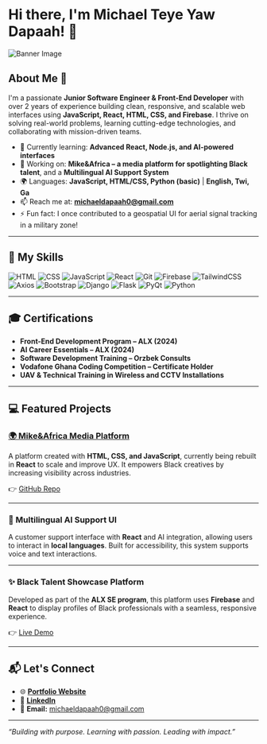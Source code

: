 # Hi there, I'm Michael Teye Yaw Dapaah! 👋

![Banner Image](https://michaeldapaah.netlify.app/images/cover2.jpg)

## About Me 🚀

I'm a passionate **Junior Software Engineer & Front-End Developer** with over 2 years of experience building clean, responsive, and scalable web interfaces using **JavaScript, React, HTML, CSS, and Firebase**. I thrive on solving real-world problems, learning cutting-edge technologies, and collaborating with mission-driven teams.

- 🌱 Currently learning: **Advanced React, Node.js, and AI-powered interfaces**
- 🔭 Working on: **Mike&Africa – a media platform for spotlighting Black talent**, and a **Multilingual AI Support System**
- 🌍 Languages: **JavaScript, HTML/CSS, Python (basic)** | **English, Twi, Ga**
- 📫 Reach me at: **michaeldapaah0@gmail.com**
- ⚡ Fun fact: I once contributed to a geospatial UI for aerial signal tracking in a military zone!

---

## 🧠 My Skills

![HTML](https://img.shields.io/badge/-HTML-E34F26?style=flat-square&logo=html5&logoColor=white)
![CSS](https://img.shields.io/badge/-CSS-1572B6?style=flat-square&logo=css3&logoColor=white)
![JavaScript](https://img.shields.io/badge/-JavaScript-F7DF1E?style=flat-square&logo=javascript&logoColor=black)
![React](https://img.shields.io/badge/-React-61DAFB?style=flat-square&logo=react&logoColor=black)
![Git](https://img.shields.io/badge/-Git-F05032?style=flat-square&logo=git&logoColor=white)
![Firebase](https://img.shields.io/badge/-Firebase-FFCA28?style=flat-square&logo=firebase&logoColor=black)
![TailwindCSS](https://img.shields.io/badge/-TailwindCSS-38B2AC?style=flat-square&logo=tailwind-css&logoColor=white)
![Axios](https://img.shields.io/badge/axios-671ddf?&style=for-the-badge&logo=axios&logoColor=white)
![Bootstrap](https://img.shields.io/badge/Bootstrap-563D7C?style=for-the-badge&logo=bootstrap&logoColor=white)
![Django](https://img.shields.io/badge/Django-092E20?style=for-the-badge&logo=django&logoColor=green)
![Flask](https://img.shields.io/badge/Django-092E20?style=for-the-badge&logo=django&logoColor=green)
![PyQt](https://img.shields.io/badge/Qt-41CD52?style=for-the-badge&logo=qt&logoColor=white)
![Python](https://img.shields.io/badge/Python-FFD43B?style=for-the-badge&logo=python&logoColor=blue)

---

## 🎓 Certifications

- **Front-End Development Program – ALX (2024)**
- **AI Career Essentials – ALX (2024)**
- **Software Development Training – Orzbek Consults**
- **Vodafone Ghana Coding Competition – Certificate Holder**
- **UAV & Technical Training in Wireless and CCTV Installations**

---

## 💻 Featured Projects

### [🌍 Mike&Africa Media Platform](https://michaeldapaah.github.io/mikeandafrica/)

A platform created with **HTML, CSS, and JavaScript**, currently being rebuilt in **React** to scale and improve UX. It empowers Black creatives by increasing visibility across industries.

👉 [GitHub Repo](https://github.com/michaeldapaah/mikeandafrica)

---

### 🤖 Multilingual AI Support UI

A customer support interface with **React** and AI integration, allowing users to interact in **local languages**. Built for accessibility, this system supports voice and text interactions.

---

### ✨ Black Talent Showcase Platform

Developed as part of the **ALX SE program**, this platform uses **Firebase** and **React** to display profiles of Black professionals with a seamless, responsive experience.

👉 [Live Demo](https://black-talent-platform-28qo7i10y.vercel.app/)

---

## 📬 Let's Connect

- 🌐 **[Portfolio Website](https://michaeldapaah.netlify.app)**
- 💼 **[LinkedIn](https://www.linkedin.com/in/michaeldapaah)**
- 📧 **Email:** michaeldapaah0@gmail.com

---

_“Building with purpose. Learning with passion. Leading with impact.”_
